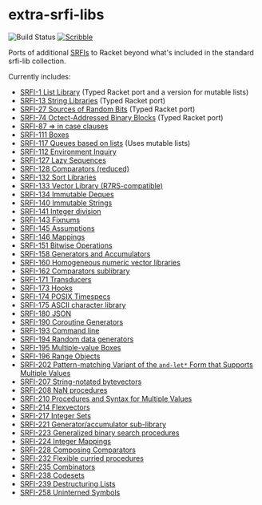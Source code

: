 extra-srfi-libs
===============

![Build Status](https://github.com/shawnw/racket-extra-srfi-libs/actions/workflows/ci.yml/badge.svg)
[![Scribble](https://img.shields.io/badge/Docs-Scribble-blue.svg)](https://pkg-build.racket-lang.org/doc/extra-srfi-libs@extra-srfi-libs/index.html)

Ports of additional [SRFIs](https://srfi.schemers.org/) to Racket
beyond what's included in the standard srfi-lib collection.

Currently includes:

* [SRFI-1 List Library](https://srfi.schemers.org/srfi-1/srfi-1.html) (Typed Racket port and a version for mutable lists)
* [SRFI-13 String Libraries](https://srfi.schemers.org/srfi-13/srfi-13.html) (Typed Racket port)
* [SRFI-27 Sources of Random Bits](https://srfi.schemers.org/srfi-27/srfi-27.html) (Typed Racket port)
* [SRFI-74 Octect-Addressed Binary Blocks](https://srfi.schemers.org/srfi-74/srfi-74.html) (Typed Racket port)
* [SRFI-87 => in case clauses](https://srfi.schemers.org/srfi-87/srfi-87.html)
* [SRFI-111 Boxes](https://srfi.schemers.org/srfi-111/srfi-111.html)
* [SRFI-117 Queues based on lists](https://srfi.schemers.org/srfi-117/srfi-117.html) (Uses mutable lists)
* [SRFI-112 Environment Inquiry](https://srfi.schemers.org/srfi-112/srfi-112.html)
* [SRFI-127 Lazy Sequences](https://srfi.schemers.org/srfi-127/srfi-127.html)
* [SRFI-128 Comparators (reduced)](https://srfi.schemers.org/srfi-128/srfi-128.html)
* [SRFI-132 Sort Libraries](https://srfi.schemers.org/srfi-132/srfi-132.html)
* [SRFI-133 Vector Library (R7RS-compatible)](https://srfi.schemers.org/srfi-133/srfi-133.html)
* [SRFI-134 Immutable Deques](https://srfi.schemers.org/srfi-134/srfi-134.html)
* [SRFI-140 Immutable Strings](https://srfi.schemers.org/srfi-140/srfi-140.html)
* [SRFI-141 Integer division](https://srfi.schemers.org/srfi-141/srfi-141.html)
* [SRFI-143 Fixnums](https://srfi.schemers.org/srfi-143/srfi-143.html)
* [SRFI-145 Assumptions](https://srfi.schemers.org/srfi-145/srfi-145.html)
* [SRFI-146 Mappings](https://srfi.schemers.org/srfi-146/srfi-146.html)
* [SRFI-151 Bitwise Operations](https://srfi.schemers.org/srfi-151/srfi-151.html)
* [SRFI-158 Generators and Accumulators](https://srfi.schemers.org/srfi-158/srfi-158.html)
* [SRFI-160 Homogeneous numeric vector libraries](https://srfi.schemers.org/srfi-160/srfi-160.html)
* [SRFI-162 Comparators sublibrary](https://srfi.schemers.org/srfi-162/srfi-162.html)
* [SRFI-171 Transducers](https://srfi.schemers.org/srfi-171/srfi-171.html)
* [SRFI-173 Hooks](https://srfi.schemers.org/srfi-173/srfi-173.html)
* [SRFI-174 POSIX Timespecs](https://srfi.schemers.org/srfi-174/srfi-174.html)
* [SRFI-175 ASCII character library](https://srfi.schemers.org/srfi-175/srfi-175.html)
* [SRFI-180 JSON](https://srfi.schemers.org/srfi-180/srfi-180.html)
* [SRFI-190 Coroutine Generators](https://srfi.schemers.org/srfi-190/srfi-190.html)
* [SRFI-193 Command line](https://srfi.schemers.org/srfi-193/srfi-193.html)
* [SRFI-194 Random data generators](https://srfi.schemers.org/srfi-194/srfi-194.html)
* [SRFI-195 Multiple-value Boxes](https://srfi.schemers.org/srfi-195/srfi-195.html)
* [SRFI-196 Range Objects](https://srfi.schemers.org/srfi-196/srfi-196.html)
* [SRFI-202 Pattern-matching Variant of the `and-let*` Form that Supports Multiple Values](https://srfi.schemers.org/srfi-202/srfi-202.html)
* [SRFI-207 String-notated bytevectors](https://srfi.schemers.org/srfi-207/srfi-207.html)
* [SRFI-208 NaN procedures](https://srfi.schemers.org/srfi-208/srfi-208.html)
* [SRFI-210 Procedures and Syntax for Multiple Values](https://srfi.schemers.org/srfi-210/srfi-210.html)
* [SRFI-214 Flexvectors](https://srfi.schemers.org/srfi-214/srfi-214.html)
* [SRFI-217 Integer Sets](https://srfi.schemers.org/srfi-217/srfi-217.html)
* [SRFI-221 Generator/accumulator sub-library](https://srfi.schemers.org/srfi-221/srfi-221.html)
* [SRFI-223 Generalized binary search procedures](https://srfi.schemers.org/srfi-223/srfi-223.html)
* [SRFI-224 Integer Mappings](https://srfi.schemers.org/srfi-224/srfi-224.html)
* [SRFI-228 Composing Comparators](https://srfi.schemers.org/srfi-228/srfi-228.html)
* [SRFI-232 Flexible curried procedures](https://srfi.schemers.org/srfi-232/srfi-232.html)
* [SRFI-235 Combinators](https://srfi.schemers.org/srfi-235/srfi-235.html)
* [SRFI-238 Codesets](https://srfi.schemers.org/srfi-238/srfi-238.html)
* [SRFI-239 Destructuring Lists](https://srfi.schemers.org/srfi-239/srfi-239.html)
* [SRFI-258 Uninterned Symbols](https://srfi.schemers.org/srfi-258/srfi-258.html)
